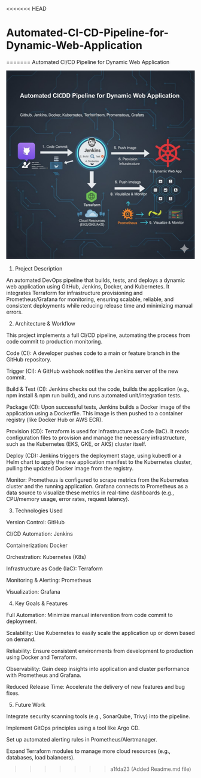 <<<<<<< HEAD
# Automated-CI-CD-Pipeline-for-Dynamic-Web-Application
=======
Automated CI/CD Pipeline for Dynamic Web Application

![CI/CD Pipeline Banner](banner.png)

1. Project Description

An automated DevOps pipeline that builds, tests, and deploys a dynamic web application using GitHub, Jenkins, Docker, and Kubernetes. It integrates Terraform for infrastructure provisioning and Prometheus/Grafana for monitoring, ensuring scalable, reliable, and consistent deployments while reducing release time and minimizing manual errors.

2. Architecture & Workflow

This project implements a full CI/CD pipeline, automating the process from code commit to production monitoring.

Code (CI): A developer pushes code to a main or feature branch in the GitHub repository.

Trigger (CI): A GitHub webhook notifies the Jenkins server of the new commit.

Build & Test (CI): Jenkins checks out the code, builds the application (e.g., npm install & npm run build), and runs automated unit/integration tests.

Package (CI): Upon successful tests, Jenkins builds a Docker image of the application using a Dockerfile. This image is then pushed to a container registry (like Docker Hub or AWS ECR).

Provision (CD): Terraform is used for Infrastructure as Code (IaC). It reads configuration files to provision and manage the necessary infrastructure, such as the Kubernetes (EKS, GKE, or AKS) cluster itself.

Deploy (CD): Jenkins triggers the deployment stage, using kubectl or a Helm chart to apply the new application manifest to the Kubernetes cluster, pulling the updated Docker image from the registry.

Monitor: Prometheus is configured to scrape metrics from the Kubernetes cluster and the running application. Grafana connects to Prometheus as a data source to visualize these metrics in real-time dashboards (e.g., CPU/memory usage, error rates, request latency).

3. Technologies Used

Version Control: GitHub

CI/CD Automation: Jenkins

Containerization: Docker

Orchestration: Kubernetes (K8s)

Infrastructure as Code (IaC): Terraform

Monitoring & Alerting: Prometheus

Visualization: Grafana

4. Key Goals & Features

Full Automation: Minimize manual intervention from code commit to deployment.

Scalability: Use Kubernetes to easily scale the application up or down based on demand.

Reliability: Ensure consistent environments from development to production using Docker and Terraform.

Observability: Gain deep insights into application and cluster performance with Prometheus and Grafana.

Reduced Release Time: Accelerate the delivery of new features and bug fixes.

5. Future Work

Integrate security scanning tools (e.g., SonarQube, Trivy) into the pipeline.

Implement GitOps principles using a tool like Argo CD.

Set up automated alerting rules in Prometheus/Alertmanager.

Expand Terraform modules to manage more cloud resources (e.g., databases, load balancers).
>>>>>>> a1fda23 (Added Readme.md file)
